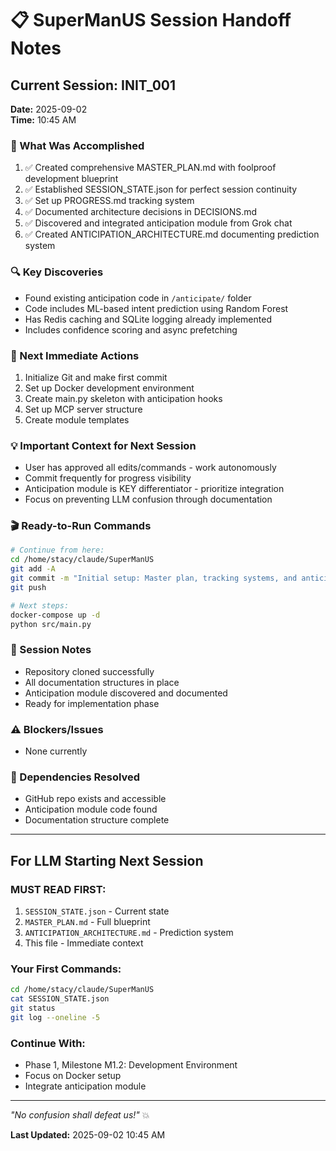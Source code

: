 # 📋 SuperManUS Session Handoff Notes

## Current Session: INIT_001
**Date:** 2025-09-02  
**Time:** 10:45 AM  

### 🎯 What Was Accomplished
1. ✅ Created comprehensive MASTER_PLAN.md with foolproof development blueprint
2. ✅ Established SESSION_STATE.json for perfect session continuity
3. ✅ Set up PROGRESS.md tracking system
4. ✅ Documented architecture decisions in DECISIONS.md
5. ✅ Discovered and integrated anticipation module from Grok chat
6. ✅ Created ANTICIPATION_ARCHITECTURE.md documenting prediction system

### 🔍 Key Discoveries
- Found existing anticipation code in `/anticipate/` folder
- Code includes ML-based intent prediction using Random Forest
- Has Redis caching and SQLite logging already implemented
- Includes confidence scoring and async prefetching

### 🚀 Next Immediate Actions
1. Initialize Git and make first commit
2. Set up Docker development environment
3. Create main.py skeleton with anticipation hooks
4. Set up MCP server structure
5. Create module templates

### 💡 Important Context for Next Session
- User has approved all edits/commands - work autonomously
- Commit frequently for progress visibility
- Anticipation module is KEY differentiator - prioritize integration
- Focus on preventing LLM confusion through documentation

### 🎬 Ready-to-Run Commands
```bash
# Continue from here:
cd /home/stacy/claude/SuperManUS
git add -A
git commit -m "Initial setup: Master plan, tracking systems, and anticipation architecture"
git push

# Next steps:
docker-compose up -d
python src/main.py
```

### 📝 Session Notes
- Repository cloned successfully
- All documentation structures in place
- Anticipation module discovered and documented
- Ready for implementation phase

### ⚠️ Blockers/Issues
- None currently

### 🧩 Dependencies Resolved
- GitHub repo exists and accessible
- Anticipation module code found
- Documentation structure complete

---

## For LLM Starting Next Session

### MUST READ FIRST:
1. `SESSION_STATE.json` - Current state
2. `MASTER_PLAN.md` - Full blueprint
3. `ANTICIPATION_ARCHITECTURE.md` - Prediction system
4. This file - Immediate context

### Your First Commands:
```bash
cd /home/stacy/claude/SuperManUS
cat SESSION_STATE.json
git status
git log --oneline -5
```

### Continue With:
- Phase 1, Milestone M1.2: Development Environment
- Focus on Docker setup
- Integrate anticipation module

---

*"No confusion shall defeat us!"* 💥

**Last Updated:** 2025-09-02 10:45 AM